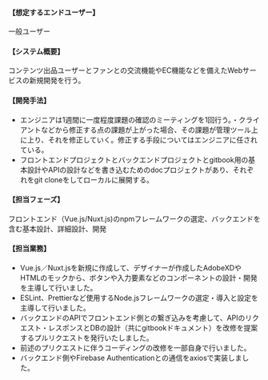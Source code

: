 #### 【想定するエンドユーザー】

一般ユーザー

#### 【システム概要】

コンテンツ出品ユーザーとファンとの交流機能やEC機能などを備えたWebサービスの新規開発を行う。

#### 【開発手法】

- エンジニアは1週間に一度程度課題の確認のミーティングを1回行う。・クライアントなどから修正する点の課題が上がった場合、その課題が管理ツール上に上り、それを修正していく。修正する手段についてはエンジニアに任されている。
- フロントエンドプロジェクトとバックエンドプロジェクトとgitbook用の基本設計やAPIの設計などを書き込むためのdocプロジェクトがあり、それぞれをgit cloneをしてローカルに展開する。

#### 【担当フェーズ】

フロントエンド（Vue.js/Nuxt.js)のnpmフレームワークの選定、バックエンドを含む基本設計、詳細設計、開発

#### 【担当業務】

- Vue.js／Nuxt.jsを新規に作成して、デザイナーが作成したAdobeXDやHTMLのモックから、ボタンや入力要素などのコンポーネントの設計・開発を主導して行いました。
- ESLint、Prettierなど使用するNode.jsフレームワークの選定・導入と設定を主導して行いました。
- バックエンドのAPIでフロントエンド側との繋ぎ込みを考慮して、APIのリクエスト・レスポンスとDBの設計（共にgitbookドキュメント）を改修を提案するプルリクエストを発行いたしました。
- 前述のプリクエストに伴うコーディングの改修を一部自身で行いました。
- バックエンド側やFirebase Authenticationとの通信をaxiosで実装しました。
